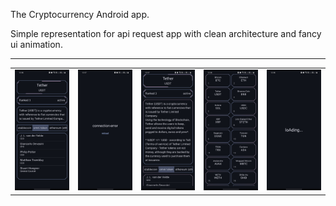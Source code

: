 The Cryptocurrency Android app.

Simple representation for api request app with clean architecture and fancy ui animation.

---

| | | | | |
|--|--|--|--|--|
| ![detials_screen](example/detials_screen.jpg) | ![error_screen](example/error_screen.jpg) | ![expanded_details_screen](example/expanded_details_screen.jpg) | ![list_screen](example/list_screen.jpg) |![loading_screen](example/loading_screen.jpg)
